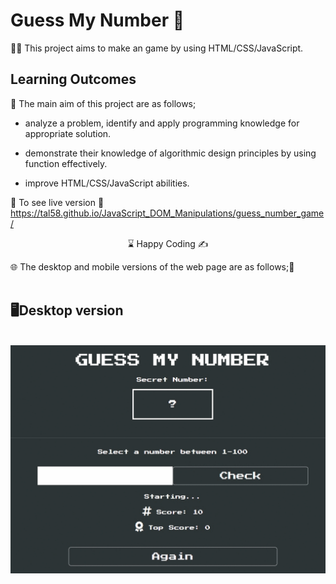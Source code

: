 # Guess My Number 🤔

👨‍💻 This project aims to make an game by using HTML/CSS/JavaScript.

## Learning Outcomes

🎯 The main aim of this project are as follows; 

- analyze a problem, identify and apply programming knowledge for appropriate solution.

- demonstrate their knowledge of algorithmic design principles by using function effectively.

- improve HTML/CSS/JavaScript abilities.

🔗 To see live version 🎯https://tal58.github.io/JavaScript_DOM_Manipulations/guess_number_game/
   



<center> ⌛ Happy Coding  ✍ </center>

🌐 The desktop and mobile versions of the web page are as follows;🧭
<br><br>

## 🖥️Desktop version
<br>
<img src="./desktop.gif"  align="left" alt="desktop_version">
<br>
<br>
<br>
<br>
<br>
<br>
<br>
<br>
<br>
<br><br><br><br><br><br><br><br><br>

